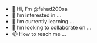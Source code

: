 - 👋 Hi, I’m @fahad200sa
- 👀 I’m interested in ...
- 🌱 I’m currently learning ...
- 💞️ I’m looking to collaborate on ...
- 📫 How to reach me ...

<!---
fahad200sa/fahad200sa is a ✨ special ✨ repository because its `README.md` (this file) appears on your GitHub profile.
You can click the Preview link to take a look at your changes.
--->
